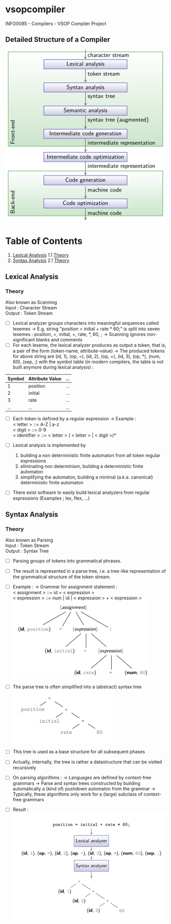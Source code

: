 # vsopcompiler
INFO0085 - Compilers - VSOP Compiler Project

## Detailed Structure of a Compiler

![Local Image](images/structure-of-a-compiler.png)

# Table of Contents
1. [Lexical Analysis](#Lexical-Analysis)
    1.1 [Theory](#Theory-lexical)
2. [Syntax Analysis](#Syntax-Analysis)
    2.1 [Theory](#Theory-syntax)

## Lexical Analysis
### Theory
Also known as Scanning \
Input : Character Stream \
Output : Token Stream
- [ ] Lexical analyzer groups characters into meaningful sequences called lexemes
-> E.g. string "position = initial + rate * 60;" is split into seven lexemes : position, =, initial, +, rate, *, 60, ;
-> Scanning ignores non-significant blanks and comments
- [ ] For each lexeme, the lexical analyzer produces as output a token, that is, a pair of the form (token-name, attribute-value)
-> The produced tokens for above string are
(id, 1), (op, =), (id, 2), (op, +), (id, 3), (op, *), (num, 60), (sep, \;) with the symbol table (in modern compilers, the table is not built anymore during lexical analysis) :

| Symbol | Attribute Value              | ... |
|-----------|-------------------|-------------------------------------|
| 1 | position   | ... |
| 2 | initial   | ... |
| 3 | rate       | ... |
| ... | ... | ... |

- [ ] Each token is defined by a regular expression
-> Example : \
    < letter > ::= A-Z | a-z \
    < digit > ::= 0-9 \
    < identifier > ::= < letter > ( < letter > | < digit >)*

- [ ] Lexical analysis is implemented by 
    1. building a non deterministic finite automaton from all token regular expressions
    2. eliminating non determinism, building a deterministic finite automaton
    3. simplifying the automaton, building a minimal (a.k.a. canonical) deterministic finite automaton

- [ ] There exist software to easily build lexical analyzers from regular expressions (Examples ; lex, flex, ...)

## Syntax Analysis
### Theory
Also known as Parsing \
Input : Token Stream \
Output : Syntax Tree
- [ ] Parsing groups of tokens into grammatical phrases.
- [ ] The result is represented in a parse tree, i.e. a tree-like representation of the grammatical structure of the token stream.
- [ ] Example :
    -> Grammar for assignment statement : \
    < assignment > ::= id = < expression > \
    < expression > ::= num | id | < expression > + < expression > \
    ![Local Image](images/syntax-analysis-ast-not-simplified.PNG)
- [ ] The parse tree is often simplified into a (abstract) syntax tree \
    ![Local Image](images/syntax-analysis-ast.PNG)
- [ ] This tree is used as a base structure for all subsequent phases
- [ ] Actually, internally, the tree is rather a datastructure that can be visited recursively
- [ ] On parsing algorithms :
    -> Languages are defined by context-free grammars
    -> Parse and syntax trees constructed by building automatically a (kind of) pushdown automaton from the grammar
    -> Typically, these algorithms only work for a (large) subclass of context-free grammars

- [ ] Result : \
    ![Local Image](images/syntax-analysis-result.PNG)